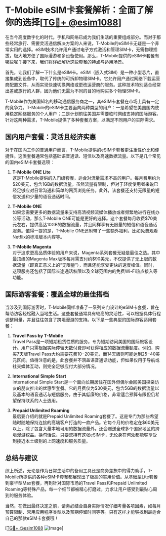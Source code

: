 # T-Mobile eSIM卡套餐解析：全面了解你的选择[[TG💪+ @esim1088](https://t.me/s/esim1088)]

在当今高度数字化的时代，手机和网络已成为我们生活的重要组成部分。而对于那些经常旅行、需要灵活通信解决方案的人来说，T-Mobile的eSIM卡无疑是一个非常实用的选择。eSIM技术允许用户通过电子方式激活和管理SIM卡，无需物理插拔，极大地方便了国际漫游和多设备使用。那么，T-Mobile提供的eSIM卡套餐有哪些呢？接下来，我们将详细解析这些套餐的特点与适用场景。

首先，让我们了解一下什么是eSIM卡。eSIM（嵌入式SIM）是一种小型芯片，直接集成到设备中，取代了传统的可拆卸物理SIM卡。它允许用户通过网络下载运营商配置文件，从而实现快速切换网络或更改运营商的服务。这种技术特别适合经常出差或旅行的人群，因为他们无需为不同的目的地购买多个物理SIM卡。

T-Mobile作为美国知名的移动通信服务商之一，其eSIM卡套餐在市场上具有一定的竞争力。T-Mobile的eSIM卡主要面向两种类型的用户：一是希望在美国国内使用稳定网络服务的个人用户；二是计划前往美国并需要临时网络支持的国际游客。针对这两种需求，T-Mobile提供了多种套餐方案，以满足不同用户的实际需求。

## 国内用户套餐：灵活且经济实惠

对于在国内工作的普通用户而言，T-Mobile提供的eSIM卡套餐更注重性价比和便捷性。这类套餐通常包括基础语音通话、短信以及高速数据流量。以下是几个常见的国内eSIM卡套餐选项：

1. **T-Mobile ONE Lite**  
   这是T-Mobile提供的入门级套餐，适合对流量需求不高的用户。每月费用约为$20美元，包含1GB的数据流量。虽然流量有限制，但对于轻度使用者来说已经足够应对日常沟通和简单的网页浏览任务。此外，该套餐还支持无限量的短信发送和少量的语音通话时间。

2. **T-Mobile ONE**  
   如果您需要更多的数据流量来支持高清视频流媒体播放或者频繁地进行在线办公等活动，那么T-Mobile ONE可能是更好的选择。这个套餐每月收费$70美元左右，提供高达10GB的数据流量，并且同样享有无限量的短信和语音通话服务。值得一提的是，T-Mobile ONE还附带了一些额外福利，比如免费观看Netflix的标准版本内容等。

3. **T-Mobile Magenta**  
   对于追求更高品质体验的用户来说，Magenta系列套餐无疑是最佳之选。其中最顶级的Magenta Max版本每月需支付约$90美元，不仅提供了无上限的数据流量（即真正意义上的“无限量”），而且还能享受更快的速度峰值。同时，这项服务还包括了国际长途通话权限以及全球范围内的免费Wi-Fi热点接入等功能。

## 国际游客套餐：覆盖全球的最佳搭档

当涉及到国际游客时，T-Mobile同样准备了一系列专门设计的eSIM卡套餐，旨在帮助访客轻松融入当地生活。这些套餐通常具有较高的灵活性，可以根据具体行程调整用量，并且往往包含了跨境漫游的支持。以下是一些典型的国际游客适用套餐：

1. **Travel Pass by T-Mobile**  
   Travel Pass是一项短期租赁性质的服务，专为短期访问美国的国际旅客设计。用户只需根据实际停留天数付费即可获得相应的数据流量额度。例如，购买7天版Travel Pass大约需要花费$10-$20美元，而14天版则可能达到$25-$40美元区间。值得注意的是，此套餐并不涵盖语音通话功能，但如果仅用于导航或社交媒体互动，则完全足够应付大部分情况。

2. **International Simple Start**  
   International Simple Start是一个面向长期居住在国外但偶尔会回美国探亲访友的朋友推出的优惠型套餐。它的月费仅为$30美元，包含5GB的数据流量以及基本的语音通话与短信服务。由于其低廉的价格，非常适合预算有限但仍希望保持联系的人士选用。

3. **Prepaid Unlimited Roaming**  
   最后要介绍的就是Prepaid Unlimited Roaming套餐了。这是专门为那些希望随时随地保持连接的高端客户打造的一款产品。它每个月的价格定在$60美元以上，除了包含大量本地可用的数据流量外，还会赠送全球多个国家地区的跨境漫游权益。换句话说，只要您持有这张eSIM卡，无论身在何处都能够享受到接近本土级别的上网速度和服务质量。

## 总结与建议

综上所述，无论是作为日常生活中的备用工具还是商务差旅中的得力助手，T-Mobile所提供的各种eSIM卡套餐都展现出了极高的实用价值。从基础型Lite套餐到豪华型Max套餐，再到针对国际市场的Travel Pass和Prepaid Unlimited Roaming等特殊产品，每一个细节都被精心打磨过，力求让用户感受到最贴心周到的服务体验。

当然，在做出最终决定之前，请务必结合自身实际情况仔细考量各项因素，如每月预算限制、常用应用程序类型以及预期停留时间等等。只有这样才能够找到最适合自己的那款eSIM卡套餐哦！

[[TG💪+ @esim1088](https://t.me/s/esim1088) ![Image](https://i.postimg.cc/4NQfJmqS/Snipaste-2025-05-13-00-14-12.png)]